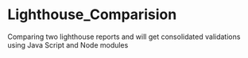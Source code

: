 # Lighthouse_Comparision
Comparing two lighthouse reports and will get consolidated validations using Java Script and Node modules 
